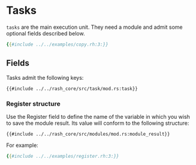 # Tasks

`tasks` are the main execution unit. They need a module and admit some optional fields described below.

```yaml
{{#include ../../examples/copy.rh:3:}}
```

## Fields

Tasks admit the following keys:

```rust,no_run,noplaypen
{{#include ../../rash_core/src/task/mod.rs:task}}
```

### Register structure

Use the Register field to define the name of the variable in which you wish to save
the module result. Its value will conform to the following structure:

```rust,no_run,noplaypen
{{#include ../../rash_core/src/modules/mod.rs:module_result}}
```

For example:

```yaml
{{#include ../../examples/register.rh:3:}}
```
